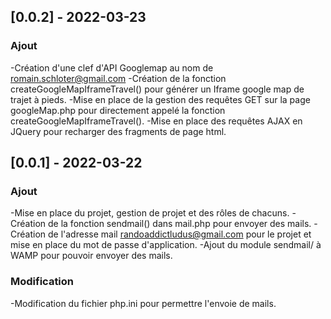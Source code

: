 ## [0.0.2] - 2022-03-23
### Ajout
-Création d'une clef d'API Googlemap au nom de romain.schloter@gmail.com
-Création de la fonction createGoogleMapIframeTravel() pour générer un Iframe google map de trajet à pieds.
-Mise en place de la gestion des requêtes GET sur la page googleMap.php pour directement appelé la fonction createGoogleMapIframeTravel().
-Mise en place des requêtes AJAX en JQuery pour recharger des fragments de page html.

## [0.0.1] - 2022-03-22
### Ajout
-Mise en place du projet, gestion de projet et des rôles de chacuns.
-Création de la fonction sendmail() dans mail.php pour envoyer des mails.
-Création de l'adresse mail randoaddictludus@gmail.com pour le projet et mise en place du mot de passe d'application.
-Ajout du module sendmail/ à WAMP pour pouvoir envoyer des mails.
### Modification
-Modification du fichier php.ini pour permettre l'envoie de mails.